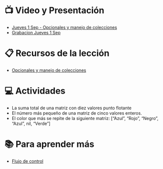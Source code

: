 # :tv: Video y Presentación
- [Jueves 1 Sep - Opcionales y manejo de colecciones](https://drive.google.com/file/d/1yz6RahLr6pW-wRfjHBe4tAaQEivsgAdX/view?usp=sharing)
- [Grabacion Jueves 1 Sep](https://drive.google.com/file/d/1waDnEDel4Z7L0DpBFncyaZiqU0q0NUsS/view?usp=sharing)


# :clipboard: Recursos de la lección

- [Opcionales y manejo de colecciones](https://docs.google.com/presentation/d/1Dm4N4lC7RRfbAk0PeW5RQCoeea34l0FvFGiIRtzSkm4/edit#slide=id.g122bd9d92f9_1_72)

# :computer: Actividades

- La suma total de una matriz con diez valores punto flotante
- El número más pequeño de una matriz de cinco valores enteros.
- El color que más se repite de la siguiente matriz:
	[“Azul”, “Rojo”, “Negro”, “Azul”, nil, “Verde”]



# :books: Para aprender más

- [Flujo de control](https://docs.swift.org/swift-book/LanguageGuide/ControlFlow.html)
